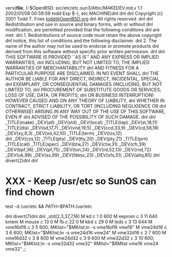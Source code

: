 vers(__file__,
	{-$OpenBSD: src/etc/etc.sun3/Attic/MAKEDEV.md,v 1.1 2002/01/08 00:59:59 todd Exp $-},
etc.MACHINE)dnl
dnl
dnl Copyright (c) 2001 Todd T. Fries <todd@OpenBSD.org>
dnl All rights reserved.
dnl
dnl Redistribution and use in source and binary forms, with or without
dnl modification, are permitted provided that the following conditions
dnl are met:
dnl 1. Redistributions of source code must retain the above copyright
dnl    notice, this list of conditions and the following disclaimer.
dnl 2. The name of the author may not be used to endorse or promote products
dnl    derived from this software without specific prior written permission.
dnl
dnl THIS SOFTWARE IS PROVIDED ``AS IS'' AND ANY EXPRESS OR IMPLIED WARRANTIES,
dnl INCLUDING, BUT NOT LIMITED TO, THE IMPLIED WARRANTIES OF MERCHANTABILITY
dnl AND FITNESS FOR A PARTICULAR PURPOSE ARE DISCLAIMED.  IN NO EVENT SHALL
dnl THE AUTHOR BE LIABLE FOR ANY DIRECT, INDIRECT, INCIDENTAL, SPECIAL,
dnl EXEMPLARY, OR CONSEQUENTIAL DAMAGES (INCLUDING, BUT NOT LIMITED TO,
dnl PROCUREMENT OF SUBSTITUTE GOODS OR SERVICES; LOSS OF USE, DATA, OR PROFITS;
dnl OR BUSINESS INTERRUPTION) HOWEVER CAUSED AND ON ANY THEORY OF LIABILITY,
dnl WHETHER IN CONTRACT, STRICT LIABILITY, OR TORT (INCLUDING NEGLIGENCE OR
dnl OTHERWISE) ARISING IN ANY WAY OUT OF THE USE OF THIS SOFTWARE, EVEN IF
dnl ADVISED OF THE POSSIBILITY OF SUCH DAMAGE.
dnl
dnl
_TITLE(make)
_DEV(all)
_DEV(std)
_DEV(local)
_TITLE(tap)
_DEV(st,18,11)
_TITLE(dis)
_DEV(sd,17,7)
_DEV(vnd,19,5)
_DEV(ccd,33,9)
_DEV(cd,58,18)
_DEV(xy,9,3)
_DEV(xd,42,10)
_TITLE(term)
_DEV(tzs,12)  
dnl _DEV(czs,12)
_TITLE(pty)
_DEV(tty,20)
_DEV(pty,21)
_TITLE(prn)
_TITLE(call)
_TITLE(spec)
_DEV(btw,27)
_DEV(ctw,31)
_DEV(cfr,39)
_DEV(bpf,36)
_DEV(pf,75)
_DEV(tun,24)
_DEV(rd,52,13)
_DEV(rnd,72)
_DEV(uk,98)
_DEV(ss,99)
_DEV(fdesc,23)
_DEV(xfs,51)
_DEV(altq,85)
dnl
divert(2)dnl
dnl
# XXX - Keep /usr/etc so SunOS can find chown
test -d /usr/etc && PATH=$PATH:/usr/etc

dnl
divert(7)dnl
dnl
_std(2,3,37,7,16)
	M kd		c 1 0 600
	M eeprom	c 3 11 640 kmem
	M mouse		c 13 0
	M fb		c 22 0
	M kbd		c 29 0
	M leds		c 3 13 644
	M vme16d16	c 3 5 600; MKlist="$MKlist;ln -s vme16d16 vme16"
	M vme24d16	c 3 6 600; MKlist="$MKlist;ln -s vme24d16 vme24"
	M vme32d16	c 3 7 600
	M vme16d32	c 3 8 600
	M vme24d32	c 3 9 600
	M vme32d32	c 3 10 600; MKlist="$MKlist;ln -s vme32d32 vme32"
	RMlist="$RMlist vme16 vme24 vme32"
	;;
